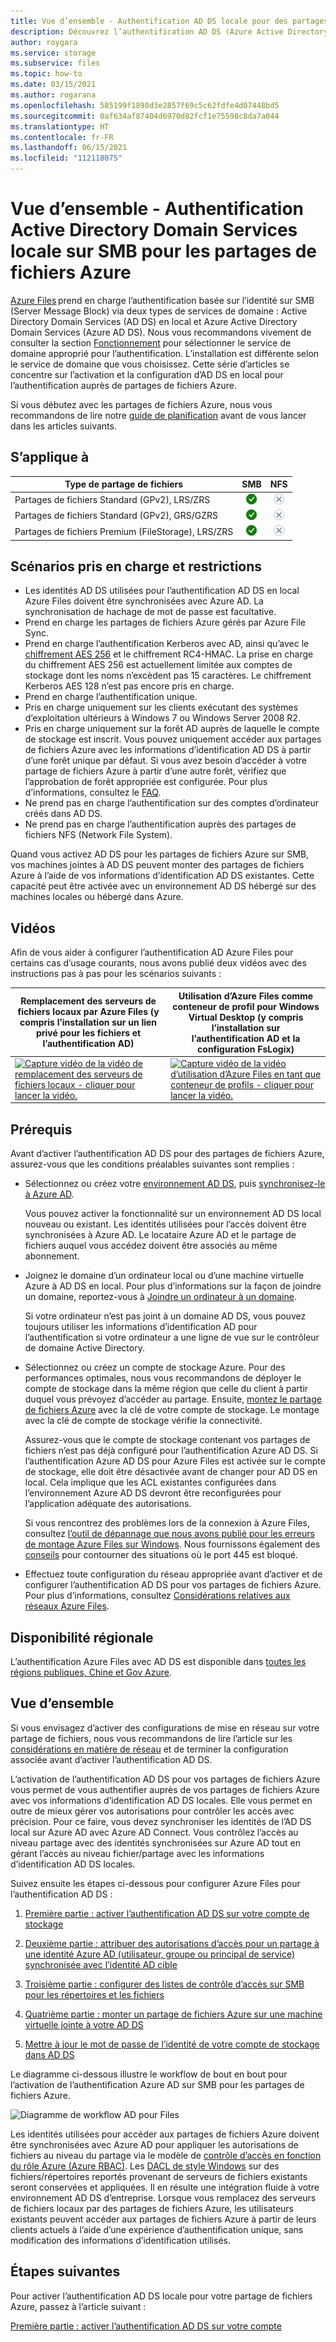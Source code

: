 ```yaml
---
title: Vue d’ensemble - Authentification AD DS locale pour des partages de fichiers Azure
description: Découvrez l’authentification AD DS (Azure Active Directory Domain Services) pour les partages de fichiers Azure. Cet article passe en revue les scénarios de support et la disponibilité. Il explique également comment les autorisations fonctionnent entre votre AD DS et Azure Active Directory.
author: roygara
ms.service: storage
ms.subservice: files
ms.topic: how-to
ms.date: 03/15/2021
ms.author: rogarana
ms.openlocfilehash: 585199f1898d3e2857f69c5c62fdfe4d07448bd5
ms.sourcegitcommit: 0af634af87404d6970d82fcf1e75598c8da7a044
ms.translationtype: HT
ms.contentlocale: fr-FR
ms.lasthandoff: 06/15/2021
ms.locfileid: "112118075"
---
```

# <a name="overview---on-premises-active-directory-domain-services-authentication-over-smb-for-azure-file-shares"></a>Vue d’ensemble - Authentification Active Directory Domain Services locale sur SMB pour les partages de fichiers Azure

[Azure Files](storage-files-introduction.md) prend en charge l’authentification basée sur l’identité sur SMB (Server Message Block) via deux types de services de domaine : Active Directory Domain Services (AD DS) en local et Azure Active Directory Domain Services (Azure AD DS). Nous vous recommandons vivement de consulter la section [Fonctionnement](./storage-files-active-directory-overview.md#how-it-works) pour sélectionner le service de domaine approprié pour l’authentification. L’installation est différente selon le service de domaine que vous choisissez. Cette série d’articles se concentre sur l’activation et la configuration d’AD DS en local pour l’authentification auprès de partages de fichiers Azure.

Si vous débutez avec les partages de fichiers Azure, nous vous recommandons de lire notre [guide de planification](storage-files-planning.md) avant de vous lancer dans les articles suivants.

## <a name="applies-to"></a>S’applique à
| Type de partage de fichiers | SMB | NFS |
|-|:-:|:-:|
| Partages de fichiers Standard (GPv2), LRS/ZRS | ![Oui](../media/icons/yes-icon.png) | ![Non](../media/icons/no-icon.png) |
| Partages de fichiers Standard (GPv2), GRS/GZRS | ![Oui](../media/icons/yes-icon.png) | ![Non](../media/icons/no-icon.png) |
| Partages de fichiers Premium (FileStorage), LRS/ZRS | ![Oui](../media/icons/yes-icon.png) | ![Non](../media/icons/no-icon.png) |

## <a name="supported-scenarios-and-restrictions"></a>Scénarios pris en charge et restrictions

- Les identités AD DS utilisées pour l’authentification AD DS en local Azure Files doivent être synchronisées avec Azure AD. La synchronisation de hachage de mot de passe est facultative. 
- Prend en charge les partages de fichiers Azure gérés par Azure File Sync.
- Prend en charge l’authentification Kerberos avec AD, ainsi qu’avec le [chiffrement AES 256](./storage-troubleshoot-windows-file-connection-problems.md#azure-files-on-premises-ad-ds-authentication-support-for-aes-256-kerberos-encryption) et le chiffrement RC4-HMAC. La prise en charge du chiffrement AES 256 est actuellement limitée aux comptes de stockage dont les noms n’excèdent pas 15 caractères. Le chiffrement Kerberos AES 128 n’est pas encore pris en charge.
- Prend en charge l’authentification unique.
- Pris en charge uniquement sur les clients exécutant des systèmes d’exploitation ultérieurs à Windows 7 ou Windows Server 2008 R2.
- Pris en charge uniquement sur la forêt AD auprès de laquelle le compte de stockage est inscrit. Vous pouvez uniquement accéder aux partages de fichiers Azure avec les informations d’identification AD DS à partir d’une forêt unique par défaut. Si vous avez besoin d’accéder à votre partage de fichiers Azure à partir d’une autre forêt, vérifiez que l’approbation de forêt appropriée est configurée. Pour plus d’informations, consultez le [FAQ](storage-files-faq.md#ad-ds--azure-ad-ds-authentication).
- Ne prend pas en charge l’authentification sur des comptes d’ordinateur créés dans AD DS.
- Ne prend pas en charge l’authentification auprès des partages de fichiers NFS (Network File System).

Quand vous activez AD DS pour les partages de fichiers Azure sur SMB, vos machines jointes à AD DS peuvent monter des partages de fichiers Azure à l’aide de vos informations d’identification AD DS existantes. Cette capacité peut être activée avec un environnement AD DS hébergé sur des machines locales ou hébergé dans Azure.

## <a name="videos"></a>Vidéos

Afin de vous aider à configurer l’authentification AD Azure Files pour certains cas d’usage courants, nous avons publié deux vidéos avec des instructions pas à pas pour les scénarios suivants :

| Remplacement des serveurs de fichiers locaux par Azure Files (y compris l’installation sur un lien privé pour les fichiers et l’authentification AD) | Utilisation d’Azure Files comme conteneur de profil pour Windows Virtual Desktop (y compris l’installation sur l’authentification AD et la configuration FsLogix)  |
|-|-|
| [![Capture vidéo de la vidéo de remplacement des serveurs de fichiers locaux - cliquer pour lancer la vidéo.](./media/storage-files-identity-auth-active-directory-enable/replace-on-prem-server-thumbnail.png)](https://www.youtube.com/watch?v=jd49W33DxkQ) | [![Capture vidéo de la vidéo d’utilisation d’Azure Files en tant que conteneur de profils - cliquer pour lancer la vidéo.](./media/storage-files-identity-auth-active-directory-enable/files-ad-ds-fslogix-thumbnail.png)](https://www.youtube.com/watch?v=9S5A1IJqfOQ) |


## <a name="prerequisites"></a>Prérequis 

Avant d’activer l’authentification AD DS pour des partages de fichiers Azure, assurez-vous que les conditions préalables suivantes sont remplies : 

- Sélectionnez ou créez votre [environnement AD DS](/windows-server/identity/ad-ds/get-started/virtual-dc/active-directory-domain-services-overview), puis [synchronisez-le à Azure AD](../../active-directory/hybrid/how-to-connect-install-roadmap.md). 

    Vous pouvez activer la fonctionnalité sur un environnement AD DS local nouveau ou existant. Les identités utilisées pour l’accès doivent être synchronisées à Azure AD. Le locataire Azure AD et le partage de fichiers auquel vous accédez doivent être associés au même abonnement.

- Joignez le domaine d’un ordinateur local ou d’une machine virtuelle Azure à AD DS en local. Pour plus d’informations sur la façon de joindre un domaine, reportez-vous à [Joindre un ordinateur à un domaine](/windows-server/identity/ad-fs/deployment/join-a-computer-to-a-domain).

    Si votre ordinateur n’est pas joint à un domaine AD DS, vous pouvez toujours utiliser les informations d’identification AD pour l’authentification si votre ordinateur a une ligne de vue sur le contrôleur de domaine Active Directory.

- Sélectionnez ou créez un compte de stockage Azure.  Pour des performances optimales, nous vous recommandons de déployer le compte de stockage dans la même région que celle du client à partir duquel vous prévoyez d’accéder au partage. Ensuite, [montez le partage de fichiers Azure](storage-how-to-use-files-windows.md) avec la clé de votre compte de stockage. Le montage avec la clé de compte de stockage vérifie la connectivité.

    Assurez-vous que le compte de stockage contenant vos partages de fichiers n’est pas déjà configuré pour l’authentification Azure AD DS. Si l’authentification Azure AD DS pour Azure Files est activée sur le compte de stockage, elle doit être désactivée avant de changer pour AD DS en local. Cela implique que les ACL existantes configurées dans l’environnement Azure AD DS devront être reconfigurées pour l’application adéquate des autorisations.


    Si vous rencontrez des problèmes lors de la connexion à Azure Files, consultez [l’outil de dépannage que nous avons publié pour les erreurs de montage Azure Files sur Windows](https://azure.microsoft.com/blog/new-troubleshooting-diagnostics-for-azure-files-mounting-errors-on-windows/). Nous fournissons également des [conseils](./storage-files-faq.md#on-premises-access) pour contourner des situations où le port 445 est bloqué. 


- Effectuez toute configuration du réseau appropriée avant d’activer et de configurer l’authentification AD DS pour vos partages de fichiers Azure. Pour plus d’informations, consultez [Considérations relatives aux réseaux Azure Files](storage-files-networking-overview.md).

## <a name="regional-availability"></a>Disponibilité régionale

L’authentification Azure Files avec AD DS est disponible dans [toutes les régions publiques, Chine et Gov Azure](https://azure.microsoft.com/global-infrastructure/locations/).

## <a name="overview"></a>Vue d’ensemble

Si vous envisagez d’activer des configurations de mise en réseau sur votre partage de fichiers, nous vous recommandons de lire l’article sur les [considérations en matière de réseau](./storage-files-networking-overview.md) et de terminer la configuration associée avant d’activer l’authentification AD DS.

L’activation de l’authentification AD DS pour vos partages de fichiers Azure vous permet de vous authentifier auprès de vos partages de fichiers Azure avec vos informations d’identification AD DS locales. Elle vous permet en outre de mieux gérer vos autorisations pour contrôler les accès avec précision. Pour ce faire, vous devez synchroniser les identités de l’AD DS local sur Azure AD avec Azure AD Connect. Vous contrôlez l’accès au niveau partage avec des identités synchronisées sur Azure AD tout en gérant l’accès au niveau fichier/partage avec les informations d’identification AD DS locales.

Suivez ensuite les étapes ci-dessous pour configurer Azure Files pour l’authentification AD DS : 

1. [Première partie : activer l’authentification AD DS sur votre compte de stockage](storage-files-identity-ad-ds-enable.md)

1. [Deuxième partie : attribuer des autorisations d’accès pour un partage à une identité Azure AD (utilisateur, groupe ou principal de service) synchronisée avec l’identité AD cible](storage-files-identity-ad-ds-assign-permissions.md)

1. [Troisième partie : configurer des listes de contrôle d’accès sur SMB pour les répertoires et les fichiers](storage-files-identity-ad-ds-configure-permissions.md)
 
1. [Quatrième partie : monter un partage de fichiers Azure sur une machine virtuelle jointe à votre AD DS](storage-files-identity-ad-ds-mount-file-share.md)

1. [Mettre à jour le mot de passe de l’identité de votre compte de stockage dans AD DS](storage-files-identity-ad-ds-update-password.md)

Le diagramme ci-dessous illustre le workflow de bout en bout pour l’activation de l’authentification Azure AD sur SMB pour les partages de fichiers Azure. 

![Diagramme de workflow AD pour Files](media/storage-files-active-directory-domain-services-enable/diagram-files-ad.png)

Les identités utilisées pour accéder aux partages de fichiers Azure doivent être synchronisées avec Azure AD pour appliquer les autorisations de fichiers au niveau du partage via le modèle de [contrôle d’accès en fonction du rôle Azure (Azure RBAC)](../../role-based-access-control/overview.md). Les [DACL de style Windows](/previous-versions/technet-magazine/cc161041(v=msdn.10)) sur des fichiers/répertoires reportés provenant de serveurs de fichiers existants seront conservées et appliquées. Il en résulte une intégration fluide à votre environnement AD DS d’entreprise. Lorsque vous remplacez des serveurs de fichiers locaux par des partages de fichiers Azure, les utilisateurs existants peuvent accéder aux partages de fichiers Azure à partir de leurs clients actuels à l’aide d’une expérience d’authentification unique, sans modification des informations d’identification utilisés.  

## <a name="next-steps"></a>Étapes suivantes

Pour activer l’authentification AD DS locale pour votre partage de fichiers Azure, passez à l’article suivant :

[Première partie : activer l’authentification AD DS sur votre compte](storage-files-identity-ad-ds-enable.md)
